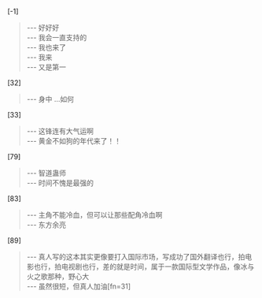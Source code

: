 
[-1] 
>--- 好好好<br>
>--- 我会一直支持的<br>
>--- 我也来了<br>
>--- 我来<br>
>--- 又是第一<br>

[32] 
>--- 身中 …如何<br>

[33] 
>--- 这锋连有大气运啊<br>
>--- 黄金不如狗的年代来了！！<br>

[79] 
>--- 智道蛊师<br>
>--- 时间不愧是最强的<br>

[83] 
>--- 主角不能冷血，但可以让那些配角冷血啊<br>
>--- 东方余亮<br>

[89] 
>--- 真人写的这本其实更像要打入国际市场，写成功了国外翻译也行，拍电影也行，拍电视剧也行，差的就是时间，属于一款国际型文学作品，像冰与火之歌那种，野心大<br>
>--- 虽然很短，但真人加油[fn=31]<br>
